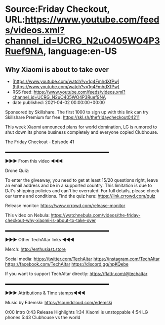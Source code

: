 # Source:Friday Checkout, URL:https://www.youtube.com/feeds/videos.xml?channel_id=UCRG_N2uO405WO4P3Ruef9NA, language:en-US

## Why Xiaomi is about to take over
 - [https://www.youtube.com/watch?v=1g4FmhdXfPw](https://www.youtube.com/watch?v=1g4FmhdXfPw)
 - RSS feed: https://www.youtube.com/feeds/videos.xml?channel_id=UCRG_N2uO405WO4P3Ruef9NA
 - date published: 2021-04-02 00:00:00+00:00

Sponsored by Skillshare. The first 1000 to sign up with this link can try Skillshare Premium for free: https://skl.sh/thefridaycheckout04211

This week Xiaomi announced plans for world domination, LG is rumored to shut down its phone business completely and everyone copied Clubhouse.

The Friday Checkout - Episode 41

▬▬▬▬▬▬▬▬▬▬▬▬▬▬▬▬▬▬▬▬▬▬▬▬

►►► From this video ◄◄◄

Drone Quiz:

To enter the giveaway, you need to get at least 15/20 questions right, leave an email address and be in a supported country. This limitation is due to DJI's shipping policies and can't be overruled. For full details, please check our terms and conditions. 
Find the quiz here: https://link.crrowd.com/quiz

Release monitor: https://www.crrowd.com/release-monitor

This video on Nebula: https://watchnebula.com/videos/the-friday-checkout-why-xiaomi-is-about-to-take-over

▬▬▬▬▬▬▬▬▬▬▬▬▬▬▬▬▬▬▬▬▬▬▬▬

►►► Other TechAltar links ◄◄◄

Merch: http://enthusiast.store 

Social media:
https://twitter.com/TechAltar 
https://instagram.com/TechAltar 
https://facebook.com/TechAltar 
https://discord.gg/npKQebe

If you want to support TechAltar directly: https://flattr.com/@techaltar 

▬▬▬▬▬▬▬▬▬▬▬▬▬▬▬▬▬▬▬▬▬▬▬▬

►►► Attributions & Time stamps◄◄◄


Music by Edemski: https://soundcloud.com/edemski 

0:00 Intro
0:43 Release Highlights
1:34 Xiaomi is unstoppable
4:54 LG phones
5:43 Clubhouse vs the world

